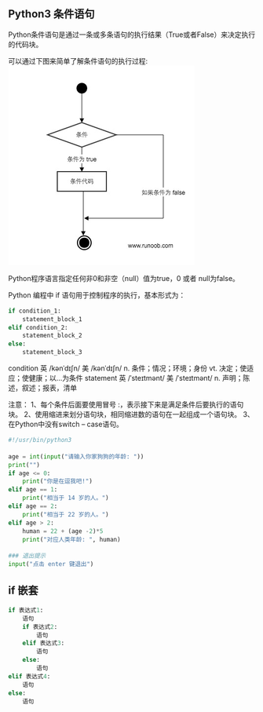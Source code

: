 ## Python3 条件语句

Python条件语句是通过一条或多条语句的执行结果（True或者False）来决定执行的代码块。

可以通过下图来简单了解条件语句的执行过程:
<img src='./img/if.png' />

Python程序语言指定任何非0和非空（null）值为true，0 或者 null为false。

Python 编程中 if 语句用于控制程序的执行，基本形式为：

```python
if condition_1:
    statement_block_1
elif condition_2:
    statement_block_2
else:
    statement_block_3
```

condition 英 /kənˈdɪʃn/  美 /kənˈdɪʃn/ n. 条件；情况；环境；身份 vt. 决定；使适应；使健康；以…为条件
statement 英 /ˈsteɪtmənt/  美 /ˈsteɪtmənt/  n. 声明；陈述，叙述；报表，清单

注意：
1、每个条件后面要使用冒号 :，表示接下来是满足条件后要执行的语句块。
2、使用缩进来划分语句块，相同缩进数的语句在一起组成一个语句块。
3、在Python中没有switch – case语句。

```python
#!/usr/bin/python3
 
age = int(input("请输入你家狗狗的年龄: "))
print("")
if age <= 0:
    print("你是在逗我吧!")
elif age == 1:
    print("相当于 14 岁的人。")
elif age == 2:
    print("相当于 22 岁的人。")
elif age > 2:
    human = 22 + (age -2)*5
    print("对应人类年龄: ", human)
 
### 退出提示
input("点击 enter 键退出")
```

## if 嵌套
```python
if 表达式1:
    语句
    if 表达式2:
        语句
    elif 表达式3:
        语句
    else:
        语句
elif 表达式4:
    语句
else:
    语句
```

